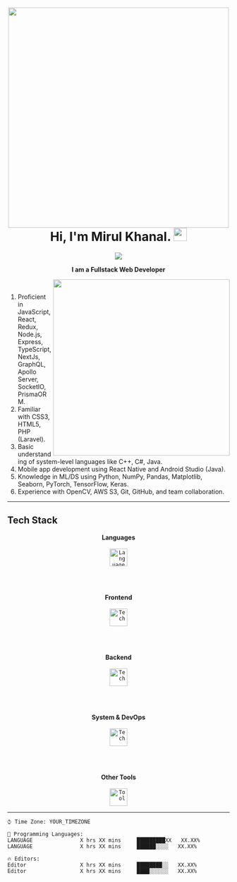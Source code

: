 <!-- Header -->
<h1 align="center">
  <img src="YOUR_LOGO_URL_HERE" width="500">
  <br>
  Hi, I'm Mirul Khanal. <img src="YOUR_WAVING_HAND_GIF_URL_HERE" width="30px" height="30px">
</h1>

<!-- Counter -->
<p align="center">
  <a href="https://hits.seeyoufarm.com">
    <img src="https://hits.seeyoufarm.com/api/count/incr/badge.svg?url=YOUR_PROFILE_URL_ENCODED&count_bg=%23AF1B1B&title_bg=%23DB1C66&icon=react.svg&icon_color=%23E7E7E7&title=Profile+Visits&edge_flat=false"/>
  </a>
</p>

<p align="center">
  <b>I am a Fullstack Web Developer</b>
</p>

<img align='right' src="YOUR_ANIMATED_GIF_URL_HERE" width="400">
<br>

<!-- Skills Summary -->
1. Proficient in JavaScript, React, Redux, Node.js, Express, TypeScript, NextJs, GraphQL, Apollo Server, SocketIO, PrismaORM.
2. Familiar with CSS3, HTML5, PHP (Laravel).
3. Basic understanding of system-level languages like C++, C#, Java.
4. Mobile app development using React Native and Android Studio (Java).
5. Knowledge in ML/DS using Python, NumPy, Pandas, Matplotlib, Seaborn, PyTorch, TensorFlow, Keras.
6. Experience with OpenCV, AWS S3, Git, GitHub, and team collaboration.

---

<h2>Tech Stack</h2>

<p align="center">
  <b>Languages</b>
  <br><br>
  <code><img src="YOUR_LANGUAGE_ICON_URL_HERE" alt="Language" height="40"/></code>
  <!-- Repeat the line above for each language you want to list -->
</p>

<br><br>

<p align="center">
  <b>Frontend</b>
  <br><br>
  <code><img src="YOUR_FRONTEND_TECH_ICON_URL_HERE" alt="Tech" height="40"/></code>
</p>

<br><br>

<p align="center">
  <b>Backend</b>
  <br><br>
  <code><img src="YOUR_BACKEND_TECH_ICON_URL_HERE" alt="Tech" height="40"/></code>
</p>

<br><br>

<p align="center">
  <b>System & DevOps</b>
  <br><br>
  <code><img src="YOUR_SYSTEM_DEVOPS_ICON_URL_HERE" alt="Tech" height="40"/></code>
</p>

<br><br>

<p align="center">
  <b>Other Tools</b>
  <br><br>
  <code><img src="YOUR_TOOL_ICON_URL_HERE" alt="Tool" height="40"/></code>
</p>

---

```text
⌚︎ Time Zone: YOUR_TIMEZONE

💬 Programming Languages:
LANGUAGE               X hrs XX mins     █████████XX   XX.XX%
LANGUAGE               X hrs XX mins     ██████░░░░   XX.XX%

🔥 Editors:
Editor                 X hrs XX mins     ████████░░   XX.XX%
Editor                 X hrs XX mins     ████░░░░░░   XX.XX%
